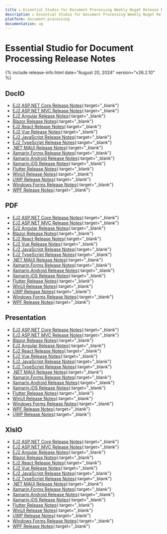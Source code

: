 ```yaml
---
title : Essential Studio for Document Processing Weekly Nuget Release Release Notes  
description : Essential Studio for Document Processing Weekly Nuget Release Release Notes  
platform: document-processing
documentation: ug
---
```


# Essential Studio for Document Processing  Release Notes  

{% include release-info.html date="August 20, 2024" version="v26.2.10" %} 

## DocIO

* [EJ2 ASP.NET Core Release Notes](https://ej2.syncfusion.com/aspnetcore/documentation/release-notes/26.2.10#docio){:target="_blank"}
* [EJ2 ASP.NET MVC Release Notes](https://ej2.syncfusion.com/aspnetmvc/documentation/release-notes/26.2.10#docio){:target="_blank"}
* [EJ2 Angular Release Notes](https://ej2.syncfusion.com/angular/documentation/release-notes/26.2.10#docio){:target="_blank"}
* [Blazor Release Notes](https://blazor.syncfusion.com/documentation/release-notes/26.2.10#docio){:target="_blank"}
* [EJ2 React Release Notes](https://ej2.syncfusion.com/react/documentation/release-notes/26.2.10#docio){:target="_blank"}
* [EJ2 Vue  Release Notes](https://ej2.syncfusion.com/vue/documentation/release-notes/26.2.10#docio){:target="_blank"}
* [EJ2 JavaScript Release Notes](https://ej2.syncfusion.com/javascript/documentation/release-notes/26.2.10#docio){:target="_blank"}
* [EJ2 TypeScript Release Notes](https://ej2.syncfusion.com/documentation/release-notes/26.2.10#docio){:target="_blank"}
* [.NET MAUI Release Notes](/maui/release-notes/v26.2.10#docio){:target="_blank"}
* [Xamarin.Forms Release Notes](/xamarin/release-notes/v26.2.10#docio){:target="_blank"}
* [Xamarin.Android Release Notes](/xamarin-android/release-notes/v26.2.10#docio){:target="_blank"}
* [Xamarin.iOS Release Notes](/xamarin-ios/release-notes/v26.2.10#docio){:target="_blank"}
* [Flutter Release Notes](/flutter/release-notes/v26.2.10#docio){:target="_blank"}
* [WinUI Release Notes](/winui/release-notes/v26.2.10#docio){:target="_blank"}
* [UWP Release Notes](/uwp/release-notes/v26.2.10#docio){:target="_blank"}
* [Windows Forms Release Notes](/windowsforms/release-notes/v26.2.10#docio){:target="_blank"}
* [WPF Release Notes](/wpf/release-notes/v26.2.10#docio){:target="_blank"}



## PDF

* [EJ2 ASP.NET Core Release Notes](https://ej2.syncfusion.com/aspnetcore/documentation/release-notes/26.2.10#pdf){:target="_blank"}
* [EJ2 ASP.NET MVC Release Notes](https://ej2.syncfusion.com/aspnetmvc/documentation/release-notes/26.2.10#pdf){:target="_blank"}
* [EJ2 Angular Release Notes](https://ej2.syncfusion.com/angular/documentation/release-notes/26.2.10#pdf){:target="_blank"}
* [Blazor Release Notes](https://blazor.syncfusion.com/documentation/release-notes/26.2.10#pdf){:target="_blank"}
* [EJ2 React Release Notes](https://ej2.syncfusion.com/react/documentation/release-notes/26.2.10#pdf){:target="_blank"}
* [EJ2 Vue  Release Notes](https://ej2.syncfusion.com/vue/documentation/release-notes/26.2.10#pdf){:target="_blank"}
* [EJ2 JavaScript Release Notes](https://ej2.syncfusion.com/javascript/documentation/release-notes/26.2.10#pdf){:target="_blank"}
* [EJ2 TypeScript Release Notes](https://ej2.syncfusion.com/documentation/release-notes/26.2.10#pdf){:target="_blank"}
* [.NET MAUI Release Notes](/maui/release-notes/v26.2.10#pdf){:target="_blank"}
* [Xamarin.Forms Release Notes](/xamarin/release-notes/v26.2.10#pdf){:target="_blank"}
* [Xamarin.Android Release Notes](/xamarin-android/release-notes/v26.2.10#pdf){:target="_blank"}
* [Xamarin.iOS Release Notes](/xamarin-ios/release-notes/v26.2.10#pdf){:target="_blank"}
* [Flutter Release Notes](/flutter/release-notes/v26.2.10#pdf){:target="_blank"}
* [WinUI Release Notes](/winui/release-notes/v26.2.10#pdf){:target="_blank"}
* [UWP Release Notes](/uwp/release-notes/v26.2.10#pdf){:target="_blank"}
* [Windows Forms Release Notes](/windowsforms/release-notes/v26.2.10#pdf){:target="_blank"}
* [WPF Release Notes](/wpf/release-notes/v26.2.10#pdf){:target="_blank"}


## Presentation

* [EJ2 ASP.NET Core Release Notes](https://ej2.syncfusion.com/aspnetcore/documentation/release-notes/26.2.10#presentation){:target="_blank"}
* [EJ2 ASP.NET MVC Release Notes](https://ej2.syncfusion.com/aspnetmvc/documentation/release-notes/26.2.10#presentation){:target="_blank"}
* [Blazor Release Notes](https://blazor.syncfusion.com/documentation/release-notes/26.2.10#presentation){:target="_blank"}
* [EJ2 Angular Release Notes](https://ej2.syncfusion.com/angular/documentation/release-notes/26.2.10#presentation){:target="_blank"}
* [EJ2 React Release Notes](https://ej2.syncfusion.com/react/documentation/release-notes/26.2.10#presentation){:target="_blank"}
* [EJ2 Vue  Release Notes](https://ej2.syncfusion.com/vue/documentation/release-notes/26.2.10#presentation){:target="_blank"}
* [EJ2 JavaScript Release Notes](https://ej2.syncfusion.com/javascript/documentation/release-notes/26.2.10#presentation){:target="_blank"}
* [EJ2 TypeScript Release Notes](https://ej2.syncfusion.com/documentation/release-notes/26.2.10#presentation){:target="_blank"}
* [.NET MAUI Release Notes](/maui/release-notes/v26.2.10#presentation){:target="_blank"}
* [Xamarin.Forms Release Notes](/xamarin/release-notes/v26.2.10#presentation){:target="_blank"}
* [Xamarin.Android Release Notes](/xamarin-android/release-notes/v26.2.10#presentation){:target="_blank"}
* [Xamarin.iOS Release Notes](/xamarin-ios/release-notes/v26.2.10#presentation){:target="_blank"}
* [Flutter Release Notes](/flutter/release-notes/v26.2.10#presentation){:target="_blank"}
* [WinUI Release Notes](/winui/release-notes/v26.2.10#presentation){:target="_blank"}
* [Windows Forms Release Notes](/windowsforms/release-notes/v26.2.10#presentation){:target="_blank"}
* [WPF Release Notes](/wpf/release-notes/v26.2.10#presentation){:target="_blank"}
* [UWP Release Notes](/uwp/release-notes/v26.2.10#presentation){:target="_blank"}



## XlsIO

* [EJ2 ASP.NET Core Release Notes](https://ej2.syncfusion.com/aspnetcore/documentation/release-notes/26.2.10#xlsio){:target="_blank"}
* [EJ2 ASP.NET MVC Release Notes](https://ej2.syncfusion.com/aspnetmvc/documentation/release-notes/26.2.10#xlsio){:target="_blank"}
* [EJ2 Angular Release Notes](https://ej2.syncfusion.com/angular/documentation/release-notes/26.2.10#xlsio){:target="_blank"}
* [Blazor Release Notes](https://blazor.syncfusion.com/documentation/release-notes/26.2.10#xlsio){:target="_blank"}
* [EJ2 React Release Notes](https://ej2.syncfusion.com/react/documentation/release-notes/26.2.10#xlsio){:target="_blank"}
* [EJ2 Vue  Release Notes](https://ej2.syncfusion.com/vue/documentation/release-notes/26.2.10#xlsio){:target="_blank"}
* [EJ2 JavaScript Release Notes](https://ej2.syncfusion.com/javascript/documentation/release-notes/26.2.10#xlsio){:target="_blank"}
* [EJ2 TypeScript Release Notes](https://ej2.syncfusion.com/documentation/release-notes/26.2.10#xlsio){:target="_blank"}
* [.NET MAUI Release Notes](/maui/release-notes/v26.2.10#xlsio){:target="_blank"}
* [Xamarin.Forms Release Notes](/xamarin/release-notes/v26.2.10#xlsio){:target="_blank"}
* [Xamarin.Android Release Notes](/xamarin-android/release-notes/v26.2.10#xlsio){:target="_blank"}
* [Xamarin.iOS Release Notes](/xamarin-ios/release-notes/v26.2.10#xlsio){:target="_blank"}
* [Flutter Release Notes](/flutter/release-notes/v26.2.10#xlsio){:target="_blank"}
* [WinUI Release Notes](/winui/release-notes/v26.2.10#xlsio){:target="_blank"}
* [UWP Release Notes](/uwp/release-notes/v26.2.10#xlsio){:target="_blank"}
* [Windows Forms Release Notes](/windowsforms/release-notes/v26.2.10#xlsio){:target="_blank"}
* [WPF Release Notes](/wpf/release-notes/v26.2.10#xlsio){:target="_blank"}


